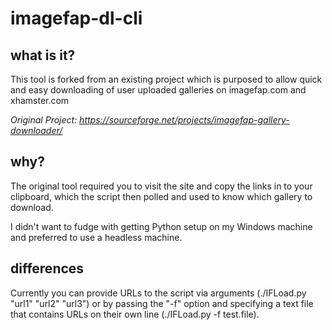 # imagefap-dl-cli

## what is it?
This tool is forked from an existing project which is purposed to allow quick and easy downloading of user uploaded galleries on imagefap.com and xhamster.com

*Original Project: https://sourceforge.net/projects/imagefap-gallery-downloader/*


## why?
The original tool required you to visit the site and copy the links in to your clipboard, which the script then polled and used to know which gallery to download.

I didn't want to fudge with getting Python setup on my Windows machine and preferred to use a headless machine.


## differences
Currently you can provide URLs to the script via arguments (./IFLoad.py "url1" "url2" "url3") or by passing the "-f" option and specifying a text file that contains URLs on their own line (./IFLoad.py -f test.file).
